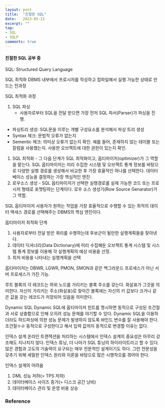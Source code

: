 ```yaml
---
layout: post
title:  "친절한 SQL"
date:   2023-05-21
excerpt: ""
tag:
- SQL
- SQLP
comments: true
---
```

#### 친절한 SQL 공부 중

SQL: Structured Query Language

SQL 최적화
DBMS 내부에서 프로시저를 작성하고 컴파일해서 실행 가능한 상태로 만드는 전과정

SQL 최적화 과정

1. SQL 파싱
   * 사용자로부터 SQL을 전달 받으면 가장 먼저 SQL 파서(Parser)가 파싱을 진행.

- 파싱트리 생성: SQL문을 이루는 개별 구성요소를 분석해서 파싱 트리 생성
- Syntax 체크: 문법적 오류가 없는지
- Sementic 체크: 의미상 오류가 없는지 확인. 예를 들어, 존재하지 않는 테이블 또는 칼럼을 사용했는지. 사용한 오브젝트에 대한 권한이 있는지 확인.

1. SQL 최적화 - 그 다음 단계가 SQL 최적화이고, 옵티마이저(optimizer)가 그 역할을 맡는다. SQL 옵티마이저는 미리 수집한 시스템 및 오브젝트 통계 정보를 바탕으로 다양한 실행 경로를 생성해서 비교한 후 가장 효율적인 하나를 선택한다. 데이터 베이스 성능을 결정하는 가장 핵심적인 엔진
2. 로우소스 생성 - SQL 옵티마이저가 선택한 실행경로를 실제 가능한 코드 또는 프로시저 형태로 포맷팅하는 단계이다. 로우 소스 생성기(Row Source Genarator)가 그 역할.

SQL 옵티마이저 
사용자가 원하는 작업을 가장 효율적으로 수행할 수 있는 최적의 데이터 액세스 경로를 선택해주는 DBMS의 핵심 엔진이다.

옵티마이저 최적화 단계

1. 사용자로부터 전달 받은 쿼리를 수행하는데 후보군이 될만한 실행계획들을 찾아낸다.
2. 데이터 딕셔너리(Data Dictionary)에 미리 수집해둔 오브젝트 통계 시스템 및 시스템 통계 정보를 이용해 각 실행계획의 예상 비용을 산정.
3. 최저 비용을 나타내는 실행계획을 선택

옵티마이저는 DBWR, LGWR, PMON, SMON과 같은 백그라운드 프로세스가 아닌 서버 프로세스가 가진 기능.

루트 블록의 각 레코드는 하위 노드를 가리키는 블록 주소를 갖는다. 화살표가 그것을 의미한다. 자신이 가리키는 주소(화살표)로 찾아간 블록에는 자신의 키 값보다 크거나 같은 값을 갖는 레코드가 저장되어 있음을 의미한다.

Dynamic SQL
Dynamic SQL에 옵티마이저 힌트를 명시하면 동적으로 구성된 조건절과 서로 상충함으로 인해 오히려 성능 문제를 야기할 수 있다. Dynamic SQL을 이용하더라도 하드파싱에 의한 성능 문제가 발생하지 않도록 바인드 변수를 잘 사용해야 한다. 조건절ㅇㄹ 동적으로 구성한다고 해서 입력 값까지 동적으로 변경할 이유는 없다.

인덱스 설계
온라인 트랜잭션을 처리하는 시스템에서 인덱스 설계의 중요성은 아무리 강조해도 지나치지 않다. 인덱스 튜닝, 더 나아가 SQL 튜닝의 하이라이트라고 할 수 있다. 많은 경험과 고도의 기술력이 요구되는 매우 전문적인 설계이기도 하다. 그런 전문성을 갖추기 위해 세밀한 인덱스 원리와 이론을 바탕으로 많은 시행착오를 겪어야 한다.

인덱스 설계의 어려움
1. DML 성능 저하(> TPS 저하)
2. 데이터베이스 사이즈 증가(> 디스크 공간 낭비)
3. 데이터베이스 관리 및 운영 비용 상승

### Reference

<!-- Reference

## HTML Elements

Below is just about everything you'll need to style in the theme. Check the source code to see the many embedded elements within paragraphs.

# Heading 1

## Heading 2

### Heading 3

#### Heading 4

##### Heading 5

###### Heading 6

### Body text

Lorem ipsum dolor sit amet, test link adipiscing elit. **This is strong**. Nullam dignissim convallis est. Quisque aliquam.

![Smithsonian Image](https://mmistakes.github.io/minimal-mistakes/images/3953273590_704e3899d5_m.jpg)
{: .image-right}

*This is emphasized*. Donec faucibus. Nunc iaculis suscipit dui. 53 = 125. Water is H2O. Nam sit amet sem. Aliquam libero nisi, imperdiet at, tincidunt nec, gravida vehicula, nisl. The New York Times (That’s a citation). Underline.Maecenas ornare tortor. Donec sed tellus eget sapien fringilla nonummy. Mauris a ante. Suspendisse quam sem, consequat at, commodo vitae, feugiat in, nunc. Morbi imperdiet augue quis tellus.

HTML and CSS are our tools. Mauris a ante. Suspendisse quam sem, consequat at, commodo vitae, feugiat in, nunc. Morbi imperdiet augue quis tellus. Praesent mattis, massa quis luctus fermentum, turpis mi volutpat justo, eu volutpat enim diam eget metus.

### Blockquotes

> Lorem ipsum dolor sit amet, test link adipiscing elit. Nullam dignissim convallis est. Quisque aliquam.

## List Types

### Ordered Lists

1. Item one
   1. sub item one
   2. sub item two
   3. sub item three
2. Item two

### Unordered Lists

* Item one
* Item two
* Item three

## Tables

| Header1 | Header2 | Header3 |
|:--------|:-------:|--------:|
| cell1   | cell2   | cell3   |
| cell4   | cell5   | cell6   |
|----
| cell1   | cell2   | cell3   |
| cell4   | cell5   | cell6   |
|=====
| Foot1   | Foot2   | Foot3
{: rules="groups"}

## Code Snippets

{% highlight css %}
#container {
  float: left;
  margin: 0 -240px 0 0;
  width: 100%;
}
{% endhighlight %}

## Buttons

Make any link standout more when applying the `.btn` class.

{% highlight html %}
<a href="#" class="btn btn-success">Success Button</a>
{% endhighlight %}

<div markdown="0"><a href="#" class="btn">Primary Button</a></div>
<div markdown="0"><a href="#" class="btn btn-success">Success Button</a></div>
<div markdown="0"><a href="#" class="btn btn-warning">Warning Button</a></div>
<div markdown="0"><a href="#" class="btn btn-danger">Danger Button</a></div>
<div markdown="0"><a href="#" class="btn btn-info">Info Button</a></div>

## KBD

You can also use `<kbd>` tag for keyboard buttons.

{% highlight html %}
<kbd>W</kbd><kbd>A</kbd><kbd>S</kbd><kbd>D</kbd>
{% endhighlight %}

Press <kbd>W</kbd><kbd>A</kbd><kbd>S</kbd><kbd>D</kbd> to move your car. **Midtown Maddness!!**

## Notices

**Watch out!** You can also add notices by appending `{: .notice}` to a paragraph.
{: .notice} 
-->
